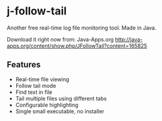 # j-follow-tail

Another free real-time log file monitoring tool. Made in Java.

Download it right now from: Java-Apps.org http://java-apps.org/content/show.php/JFollowTail?content=165825

## Features ##
  * Real-time file viewing
  * Follow tail mode
  * Find text in file
  * Tail multiple files using different tabs
  * Configurable highlighting
  * Single small executable, no installer
